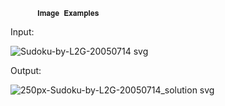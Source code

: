           𝐈𝐦𝐚𝐠𝐞 𝐄𝐱𝐚𝐦𝐩𝐥𝐞𝐬

Input: 

![Sudoku-by-L2G-20050714 svg](https://github.com/trishaganesh/Leetcode-Problems/assets/43594876/f9864b9f-94f8-4bf7-8177-8e4def4e4238)

Output: 

![250px-Sudoku-by-L2G-20050714_solution svg](https://github.com/trishaganesh/Leetcode-Problems/assets/43594876/ced50571-d9f9-4dc0-8d8f-ea3d4cf7e1c7)
